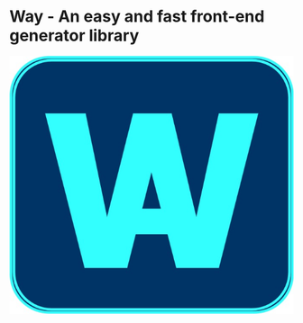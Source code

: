 # Way - An easy and fast front-end generator library

![image](https://github.com/JYLinOK/Way/blob/main/Way1.05/htmledit/pictures/jpg/Way.jpg)
